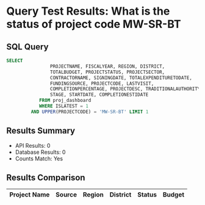 # Query Test Results: What is the status of project code MW-SR-BT

## SQL Query
```sql
SELECT 
                PROJECTNAME, FISCALYEAR, REGION, DISTRICT,
                TOTALBUDGET, PROJECTSTATUS, PROJECTSECTOR,
                CONTRACTORNAME, SIGNINGDATE, TOTALEXPENDITURETODATE,
                FUNDINGSOURCE, PROJECTCODE, LASTVISIT,
                COMPLETIONPERCENTAGE, PROJECTDESC, TRADITIONALAUTHORITY,
                STAGE, STARTDATE, COMPLETIONESTIDATE
            FROM proj_dashboard
            WHERE ISLATEST = 1
         AND UPPER(PROJECTCODE) = 'MW-SR-BT' LIMIT 1
```

## Results Summary
* API Results: 0
* Database Results: 0
* Counts Match: Yes

## Results Comparison

| Project Name | Source | Region | District | Status | Budget |
|--------------|---------|---------|-----------|---------|----------|
